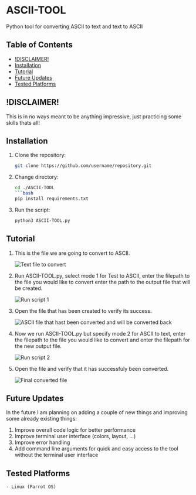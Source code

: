 # ASCII-TOOL
Python tool for converting ASCII to text and text to ASCII

## Table of Contents

- [!DISCLAIMER!](#disclaimer)
- [Installation](#installation)
- [Tutorial](#tutorial)
- [Future Updates](#futureupdates)
- [Tested Platforms](#testedon)

## !DISCLAIMER!
   
   This is in no ways meant to be anything impressive, just practicing some skills thats all!

## Installation

1. Clone the repository:
   ```bash
   git clone https://github.com/username/repository.git
2. Change directory:
   ```bash
   cd ./ASCII-TOOL
   ```bash
   pip install requirements.txt
4. Run the script:
   ```bash
   python3 ASCII-TOOL.py

## Tutorial
1. This is the file we are going to convert to ASCII.

	![Text file to convert](Screenshots/sc1.png)

2. Run ASCII-TOOL.py, select mode 1 for Test to ASCII, enter the filepath to the file you would like to convert enter the path to the output file that will be created.

	![Run script 1](Screenshots/sc2.png)

3. Open the file that has been created to verify its success.

   ![ASCII file that hast been converted and will be converted back](Screenshots/sc3.png)

4. Now we run ASCII-TOOL.py but specify mode 2 for ASCII to text, enter the filepath to the file you would like to convert and enter the filepath for the new output file.

   ![Run script 2](Screenshots/sc4.png)

5. Open the file and verify that it has successfuly been converted.

   ![Final converted file](Screenshots/sc5.png)

## Future Updates

In the future I am planning on adding a couple of new things and improving some already existing things:
   
   1. Improve overall code logic for better performance
   2. Improve terminal user interface (colors, layout, ...)
   3. Improve error handling
   4. Add command line arguments for quick and easy access to the tool without the terminal user interface 


## Tested Platforms

	- Linux (Parrot OS)
    
   
